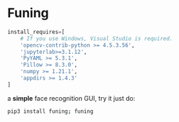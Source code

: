 # Funing
```python
install_requires=[
    # If you use Windows, Visual Studio is required.
    'opencv-contrib-python >= 4.5.3.56',
    'jupyterlab>=3.1.12',
    'PyYAML >= 5.3.1',
    'Pillow >= 8.3.0',
    'numpy >= 1.21.1',
    'appdirs >= 1.4.3'
]
```
a **simple** face recognition GUI, try it just do:  
```bash
pip3 install funing; funing
```
